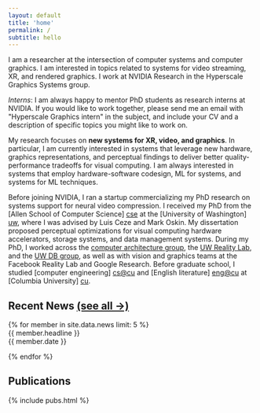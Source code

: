 ```yaml
---
layout: default
title: 'home'
permalink: /
subtitle: hello
---
```


I am a researcher at the intersection of computer systems and computer graphics. I am interested in topics related to systems for video streaming, XR, and rendered graphics. I work at NVIDIA Research in the Hyperscale Graphics Systems group. 

*Interns*: I am always happy to mentor PhD students as research interns at NVIDIA. If you would like to work together, please send me an email with "Hyperscale Graphics intern" in the subject, and include your CV and a description of specific topics you might like to work on.

My research focuses on **new systems for XR, video, and graphics**. 
In particular, I am currently interested in systems that leverage new hardware, graphics representations, and perceptual findings to deliver better quality-performance tradeoffs for visual computing.
I am always interested in systems that employ hardware-software codesign, ML for systems, and systems for ML techniques. 

Before joining NVIDIA, I ran a startup commercializing my PhD research on systems support for neural video compression. I received my PhD from the [Allen School of Computer Science] [cse] at the [University of Washington] [uw], where I was advised by Luis Ceze and Mark Oskin. My dissertation proposed perceptual optimizations for visual computing hardware accelerators, storage systems, and data management systems. During my PhD, I worked across the [computer architecture group][arch], the [UW Reality Lab][reality], and the [UW DB group][db], as well as with vision and graphics teams at the Facebook Reality Lab and Google Research. Before graduate school, I studied [computer engineering] [cs@cu] and [English literature] [eng@cu] at [Columbia University] [cu].

[comotion]: https://comotion.uw.edu/
[cse]: http://cs.washington.edu/
[uw]: http://washington.edu
[vignetteco]: https://vignette.company

[arch]: http://sampa.cs.washington.edu/
[reality]: https://realitylab.uw.edu/
[db]: https://db.cs.washington.edu/

[cs@cu]: http://www.cs.columbia.edu
[eng@cu]: http://english.columbia.edu
[cu]: http://www.columbia.edu

[email]: mailto:amrita@cs.washington.edu
[etc]: http://amritamaz.net
[gschol]: https://scholar.google.com/citations?hl=en&user=umX575MAAAAJ
[dblp]: https://dblp.uni-trier.de/pers/hd/m/Mazumdar:Amrita

<section id="news">
<h2>Recent News <a id="h2link" href="{{site.baseurl}}/news.html">(see all &rarr;)</a></h2>
{% for member in site.data.news limit: 5 %}
<div id="news-item">
<span class="news_text">{{ member.headline }}</span><br />
<span class="news_date">{{ member.date }}</span>
</div>


{% endfor %}

</section>
<section>
<h2>Publications</h2>
{% include pubs.html %}
</section>